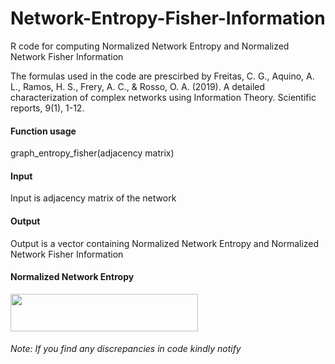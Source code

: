 # Network-Entropy-Fisher-Information
R code for computing Normalized Network Entropy and Normalized Network Fisher Information

The formulas used in the code are prescirbed by 
Freitas, C. G., Aquino, A. L., Ramos, H. S., Frery, A. C., & Rosso, O. A. (2019). A detailed characterization of complex networks using Information Theory. Scientific reports, 9(1), 1-12.

#### Function usage
graph_entropy_fisher(adjacency matrix)

#### Input
Input is adjacency matrix of the network

#### Output
Output is a vector containing Normalized Network Entropy and Normalized Network Fisher Information

#### Normalized Network Entropy

 <img src="https://cdn.mathpix.com/snip/images/nlm_VMziLkvhzBNWAW9KHkEh7n2JoJVrgaqaR8_QWYs.original.fullsize.png" width="300" height="60">


###### Note: If you find any discrepancies in code kindly notify


